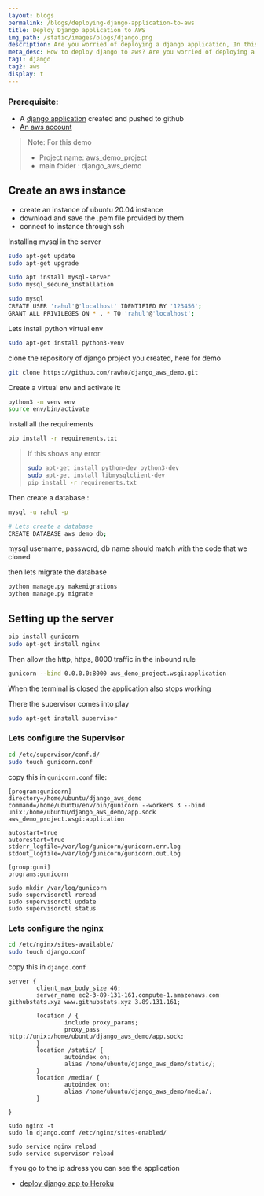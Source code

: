 ```yaml
---
layout: blogs
permalink: /blogs/deploying-django-application-to-aws
title: Deploy Django application to AWS
img_path: /static/images/blogs/django.png
description: Are you worried of deploying a django application, In this blog you can see how to deploy django app to aws
meta_desc: How to deploy django to aws? Are you worried of deploying a django application, In this blog you can see how to deploy django app to aws
tag1: django
tag2: aws
display: t
---
```


### Prerequisite: 
- A [django application](/blogs/creating-a-django-project-from-scratch) created and pushed to github
- [An aws account](https://console.aws.amazon.com/)


>Note: For this demo
>- Project name: aws_demo_project
>- main folder : django_aws_demo

## Create an aws instance

- create an instance of ubuntu 20.04 instance
- download and save the .pem file provided by them
- connect to instance through ssh

Installing mysql in the server
```bash
sudo apt-get update 
sudo apt-get upgrade

sudo apt install mysql-server
sudo mysql_secure_installation

sudo mysql
CREATE USER 'rahul'@'localhost' IDENTIFIED BY '123456';
GRANT ALL PRIVILEGES ON * . * TO 'rahul'@'localhost';

```

Lets install python virtual env
```bash
sudo apt-get install python3-venv
```


clone the repository of django project you created, here for demo 
```bash
git clone https://github.com/rawho/django_aws_demo.git
```

Create a virtual env and activate it:
```bash
python3 -m venv env
source env/bin/activate

```

Install all the requirements
```bash
pip install -r requirements.txt
```

> If this shows any error 
> 
> ```bash
> sudo apt-get install python-dev python3-dev
> sudo apt-get install libmysqlclient-dev  
> pip install -r requirements.txt
> ```

Then create a database :
```bash
mysql -u rahul -p

# Lets create a database
CREATE DATABASE aws_demo_db;

```

mysql username, password, db name should match with the code that we cloned

then lets migrate the database
```bash
python manage.py makemigrations
python manage.py migrate
```

## Setting up the server

```bash
pip install gunicorn
sudo apt-get install nginx
```

Then allow the http, https, 8000 traffic in the inbound rule

```bash
gunicorn --bind 0.0.0.0:8000 aws_demo_project.wsgi:application
```

When the terminal is closed the application also stops working

There the supervisor comes into play

```bash
sudo apt-get install supervisor
```

### Lets configure the Supervisor
```bash
cd /etc/supervisor/conf.d/
sudo touch gunicorn.conf
```

copy this in `gunicorn.conf` file:
```
[program:gunicorn]
directory=/home/ubuntu/django_aws_demo
command=/home/ubuntu/env/bin/gunicorn --workers 3 --bind unix:/home/ubuntu/django_aws_demo/app.sock aws_demo_project.wsgi:application

autostart=true
autorestart=true
stderr_logfile=/var/log/gunicorn/gunicorn.err.log
stdout_logfile=/var/log/gunicorn/gunicorn.out.log

[group:guni]
programs:gunicorn

```

```
sudo mkdir /var/log/gunicorn
sudo supervisorctl reread
sudo supervisorctl update
sudo supervisorctl status
```

### Lets configure the nginx

```bash
cd /etc/nginx/sites-available/
sudo touch django.conf
```

copy this in `django.conf`

```nginx
server {
        client_max_body_size 4G;
        server_name ec2-3-89-131-161.compute-1.amazonaws.com githubstats.xyz www.githubstats.xyz 3.89.131.161;

        location / {
                include proxy_params;
                proxy_pass http://unix:/home/ubuntu/django_aws_demo/app.sock;
        }
        location /static/ {
                autoindex on;
                alias /home/ubuntu/django_aws_demo/static/;
        }
        location /media/ {
                autoindex on;
                alias /home/ubuntu/django_aws_demo/media/;
        }

}
```

```
sudo nginx -t
sudo ln django.conf /etc/nginx/sites-enabled/
```

```
sudo service nginx reload
sudo service supervisor reload
```

if you go to the ip adress you can see the application


- [deploy django app to Heroku](/blogs/deploying-django-application-to-heroku)